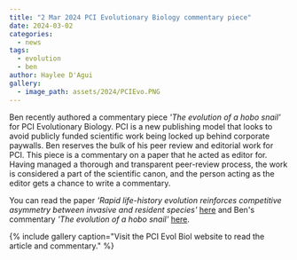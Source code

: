 ```yaml
---
title: "2 Mar 2024 PCI Evolutionary Biology commentary piece"
date: 2024-03-02
categories:
  - news
tags:
  - evolution
  - ben
author: Haylee D'Agui
gallery:
  - image_path: assets/2024/PCIEvo.PNG
---
```


Ben recently authored a commentary piece _'The evolution of a hobo snail'_ for PCI Evolutionary Biology.  PCI is a new publishing model that looks to avoid publicly funded scientific work being locked up behind corporate paywalls.  Ben reserves the bulk of his peer review and editorial work for PCI.  This piece is a commentary on a paper that he acted as editor for.  Having managed a thorough and transparent peer-review process, the work is considered a part of the scientific canon, and the person acting as the editor gets a chance to write a commentary.  

You can read the paper _'Rapid life-history evolution reinforces competitive asymmetry between invasive and resident species'_ [here](https://peercommunityjournal.org/articles/10.24072/pcjournal.394/) and Ben's commentary _'The evolution of a hobo snail'_ [here](https://evolbiol.peercommunityin.org/articles/rec?id=713).

{% include gallery caption="Visit the PCI Evol Biol website to read the article and commentary." %}
